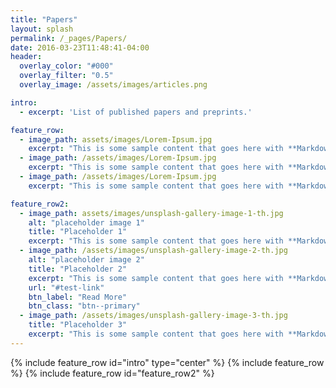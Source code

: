 ```yaml
---
title: "Papers"
layout: splash
permalink: /_pages/Papers/
date: 2016-03-23T11:48:41-04:00
header:
  overlay_color: "#000"
  overlay_filter: "0.5"
  overlay_image: /assets/images/articles.png

intro: 
  - excerpt: 'List of published papers and preprints.'

feature_row:
  - image_path: assets/images/Lorem-Ipsum.jpg
    excerpt: "This is some sample content that goes here with **Markdown** formatting."
  - image_path: /assets/images/Lorem-Ipsum.jpg
    excerpt: "This is some sample content that goes here with **Markdown** formatting."
  - image_path: /assets/images/Lorem-Ipsum.jpg
    excerpt: "This is some sample content that goes here with **Markdown** formatting."

feature_row2:
  - image_path: assets/images/unsplash-gallery-image-1-th.jpg
    alt: "placeholder image 1"
    title: "Placeholder 1"
    excerpt: "This is some sample content that goes here with **Markdown** formatting."
  - image_path: /assets/images/unsplash-gallery-image-2-th.jpg
    alt: "placeholder image 2"
    title: "Placeholder 2"
    excerpt: "This is some sample content that goes here with **Markdown** formatting."
    url: "#test-link"
    btn_label: "Read More"
    btn_class: "btn--primary"
  - image_path: /assets/images/unsplash-gallery-image-3-th.jpg
    title: "Placeholder 3"
    excerpt: "This is some sample content that goes here with **Markdown** formatting."
---
```


{% include feature_row id="intro" type="center" %}
{% include feature_row %}
{% include feature_row id="feature_row2" %}
